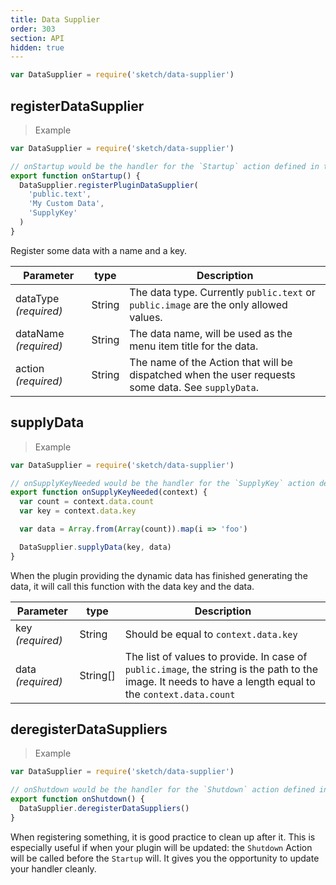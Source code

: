 ```yaml
---
title: Data Supplier
order: 303
section: API
hidden: true
---
```


```js
var DataSupplier = require('sketch/data-supplier')
```

## registerDataSupplier

> Example

```js
var DataSupplier = require('sketch/data-supplier')

// onStartup would be the handler for the `Startup` action defined in the manifest.json
export function onStartup() {
  DataSupplier.registerPluginDataSupplier(
    'public.text',
    'My Custom Data',
    'SupplyKey'
  )
}
```

Register some data with a name and a key.

| Parameter             | type   | Description                                                                                        |
| --------------------- | ------ | -------------------------------------------------------------------------------------------------- |
| dataType _(required)_ | String | The data type. Currently `public.text` or `public.image` are the only allowed values.              |
| dataName _(required)_ | String | The data name, will be used as the menu item title for the data.                                   |
| action _(required)_   | String | The name of the Action that will be dispatched when the user requests some data. See `supplyData`. |

## supplyData

> Example

```js
var DataSupplier = require('sketch/data-supplier')

// onSupplyKeyNeeded would be the handler for the `SupplyKey` action defined in the manifest.json
export function onSupplyKeyNeeded(context) {
  var count = context.data.count
  var key = context.data.key

  var data = Array.from(Array(count)).map(i => 'foo')

  DataSupplier.supplyData(key, data)
}
```

When the plugin providing the dynamic data has finished generating the data, it will call this function with the data key and the data.

| Parameter         | type     | Description                                                                                                                                                |
| ----------------- | -------- | ---------------------------------------------------------------------------------------------------------------------------------------------------------- |
| key _(required)_  | String   | Should be equal to `context.data.key`                                                                                                                      |
| data _(required)_ | String[] | The list of values to provide. In case of `public.image`, the string is the path to the image. It needs to have a length equal to the `context.data.count` |

## deregisterDataSuppliers

> Example

```js
var DataSupplier = require('sketch/data-supplier')

// onShutdown would be the handler for the `Shutdown` action defined in the manifest.json
export function onShutdown() {
  DataSupplier.deregisterDataSuppliers()
}
```

When registering something, it is good practice to clean up after it. This is especially useful if when your plugin will be updated: the `Shutdown` Action will be called before the `Startup` will. It gives you the opportunity to update your handler cleanly.
